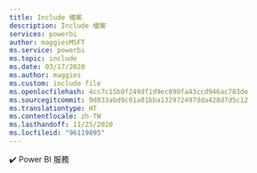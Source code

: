 ```yaml
---
title: Include 檔案
description: Include 檔案
services: powerbi
author: maggiesMSFT
ms.service: powerbi
ms.topic: include
ms.date: 03/17/2020
ms.author: maggies
ms.custom: include file
ms.openlocfilehash: 4cc7c15b8f249df1d9ec890fa43ccd946ac783de
ms.sourcegitcommit: 9d033abd9c01a01bba132972497dda428d7d5c12
ms.translationtype: HT
ms.contentlocale: zh-TW
ms.lasthandoff: 11/25/2020
ms.locfileid: "96119895"
---
```

✔️&nbsp;Power BI 服務